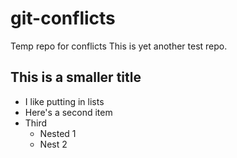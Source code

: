 # git-conflicts
Temp repo for conflicts
This is yet another test repo.

## This is a smaller title
* I like putting in lists
* Here's a second item
* Third
  * Nested 1
  * Nest 2

